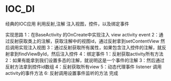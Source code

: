 # IOC_DI
经典的IOC应用 利用反射,注解 注入视图，控件，以及绑定事件

实现思路
1：在BaseActivity 的OnCreate中实现注入  view activity event
2：通过反射获取类上的注解，获取注解中的视图id，通过反射拿到setContentView 然后调用实现注入视图
3：通过反射获取所有属性，如果包含注入控件的注解，就反射拿到findViewById，然后注入控件
4：绑定事件
    1：反射获取activity所有方法
    2：如果有能拿到我们设置多态的注解，就说明这是一个事件的注解
    3：然后通过反射方法拿到控件id数组
    4：反射获取所有view
    5：动态代理事件 listener 调用activity的事件方法
    6: 反射调用设置事件监听的方法   完成